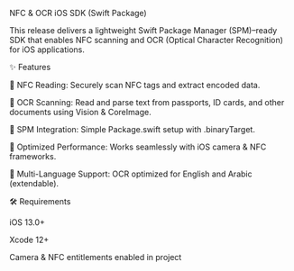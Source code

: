 NFC & OCR iOS SDK (Swift Package)

This release delivers a lightweight Swift Package Manager (SPM)–ready SDK that enables NFC scanning and OCR (Optical Character Recognition) for iOS applications.

✨ Features

🔹 NFC Reading: Securely scan NFC tags and extract encoded data.

🔹 OCR Scanning: Read and parse text from passports, ID cards, and other documents using Vision & CoreImage.

🔹 SPM Integration: Simple Package.swift setup with .binaryTarget.

🔹 Optimized Performance: Works seamlessly with iOS camera & NFC frameworks.

🔹 Multi-Language Support: OCR optimized for English and Arabic (extendable).

🛠 Requirements

iOS 13.0+

Xcode 12+

Camera & NFC entitlements enabled in project